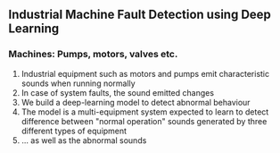 ## Industrial Machine Fault Detection using Deep Learning

### Machines: Pumps, motors, valves etc. 

1. Industrial equipment such as motors and pumps emit characteristic sounds when running normally
2. In case of system faults, the sound emitted changes
3. We build a deep-learning model to detect abnormal behaviour 
4. The model is a multi-equipment system expected to learn to detect difference between "normal operation" sounds generated by three different types of equipment
5. ... as well as the abnormal sounds